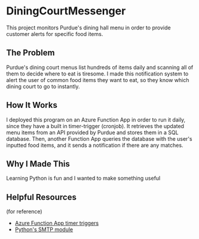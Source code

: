 # DiningCourtMessenger
This project monitors Purdue's dining hall menu in order to provide customer alerts for specific food items.
## The Problem
Purdue's dining court menus list hundreds of items daily and scanning all of them to decide where to eat is tiresome. I made this notification system to alert the user of common food items they want to eat, so they know which dining court to go to instantly.
## How It Works
I deployed this program on an Azure Function App in order to run it daily, since they have a built in timer-trigger (cronjob). It retrieves the updated menu items from an API provided by Purdue and stores them in a SQL database. Then, another Function App queries the database with the user's inputted food items, and it sends a notification if there are any matches.
## Why I Made This
Learning Python is fun and I wanted to make something useful
## Helpful Resources
(for reference)
* [Azure Function App timer triggers](https://learn.microsoft.com/en-us/azure/azure-functions/functions-bindings-timer?tabs=python-v2%2Cin-process&pivots=programming-language-python)
* [Python's SMTP module](https://docs.python.org/3/library/smtplib.html)

